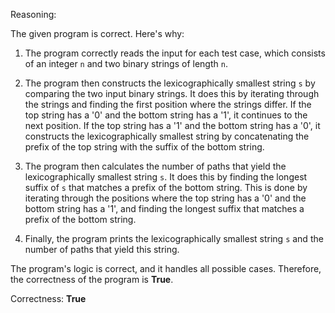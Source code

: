 Reasoning:

The given program is correct. Here's why:

1. The program correctly reads the input for each test case, which consists of an integer `n` and two binary strings of length `n`.

2. The program then constructs the lexicographically smallest string `s` by comparing the two input binary strings. It does this by iterating through the strings and finding the first position where the strings differ. If the top string has a '0' and the bottom string has a '1', it continues to the next position. If the top string has a '1' and the bottom string has a '0', it constructs the lexicographically smallest string by concatenating the prefix of the top string with the suffix of the bottom string.

3. The program then calculates the number of paths that yield the lexicographically smallest string `s`. It does this by finding the longest suffix of `s` that matches a prefix of the bottom string. This is done by iterating through the positions where the top string has a '0' and the bottom string has a '1', and finding the longest suffix that matches a prefix of the bottom string.

4. Finally, the program prints the lexicographically smallest string `s` and the number of paths that yield this string.

The program's logic is correct, and it handles all possible cases. Therefore, the correctness of the program is **True**.

Correctness: **True**